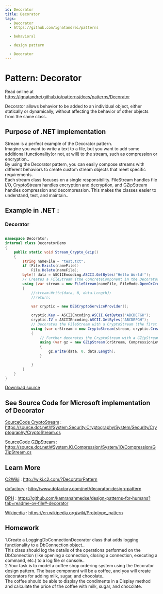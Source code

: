 ```yaml
---
id: Decorator
title: Decorator
tags:
  - Decorator
  - https://github.com/ignatandrei/patterns

  - behavioral

  - design pattern

  - Decorator
---
```


# Pattern:  Decorator

Read online at https://ignatandrei.github.io/patterns/docs/patterns/Decorator

<!-- id : 8 -->
Decorator allows behavior to be added to an individual object, either statically or dynamically, without affecting the behavior of other objects from the same class.    <br />

## Purpose of .NET implementation

Stream is a perfect example of the Decorator pattern.    <br />
Imagine you want to write a text to a file, but you want to add some additional functionality(or not, at will) to the stream, such as  compression or encryption..    <br />
By using the Decorator pattern, you can easily compose streams with different behaviors to create custom stream objects that meet specific requirements.    <br />
Each stream class focuses on a single responsibility. FileStream handles file I/O, CryptoStream handles encryption and decryption, and GZipStream handles compression and decompression. This makes the classes easier to understand, test, and maintain..    <br />

## Example in .NET : 


###  Decorator
```csharp showLineNumbers title="Decorator example for Pattern Decorator"

namespace Decorator;
internal class DecoratorDemo
{
    public static void Stream_Crypto_Gzip()
    {
        string nameFile = "test.txt";
        if (File.Exists(nameFile))
            File.Delete(nameFile);
        byte[] data = ASCIIEncoding.ASCII.GetBytes("Hello World!");
        // Creates a FileStream (the ConcreteComponent in the Decorator pattern context).
        using (var stream = new FileStream(nameFile, FileMode.OpenOrCreate, FileAccess.Write))
        {
            //stream.Write(data, 0, data.Length);
            //return;
            
            var cryptic = new DESCryptoServiceProvider();

            cryptic.Key = ASCIIEncoding.ASCII.GetBytes("ABCDEFGH");
            cryptic.IV = ASCIIEncoding.ASCII.GetBytes("ABCDEFGH");
            // Decorates the FileStream with a CryptoStream (the first Decorator).
            using (var crStream = new CryptoStream(stream, cryptic.CreateEncryptor(), CryptoStreamMode.Write))
            {
                // Further decorates the CryptoStream with a GZipStream (the second Decorator).
                using (var gz = new GZipStream(crStream, CompressionLevel.Optimal))
                {
                    gz.Write(data, 0, data.Length);
                }

            }
        }
    }
}

```

<!-- delete start -->
[Download source](/zipSourceCodes/decorator.zip)
<!-- delete end -->


## See Source Code for Microsoft implementation of Decorator


[SourceCode CryptoStream](https://source.dot.net/#System.Security.Cryptography/System/Security/Cryptography/CryptoStream.cs) : https://source.dot.net/#System.Security.Cryptography/System/Security/Cryptography/CryptoStream.cs

[SourceCode GZipStream](https://source.dot.net/#System.IO.Compression/System/IO/Compression/GZipStream.cs) : https://source.dot.net/#System.IO.Compression/System/IO/Compression/GZipStream.cs


## Learn More


[C2Wiki](http://wiki.c2.com/?DecoratorPattern) : http://wiki.c2.com/?DecoratorPattern   

[dofactory](http://www.dofactory.com/net/decorator-design-pattern) : http://www.dofactory.com/net/decorator-design-pattern   

[DPH](https://github.com/kamranahmedse/design-patterns-for-humans?tab=readme-ov-file#-decorator) : https://github.com/kamranahmedse/design-patterns-for-humans?tab=readme-ov-file#-decorator   

[Wikipedia](https://en.wikipedia.org/wiki/Prototype_pattern) : https://en.wikipedia.org/wiki/Prototype_pattern   


## Homework


1.Create a LoggingDbConnectionDecorator class that adds logging functionality to a DbConnection object..    <br />
This class should log the details of the operations performed on the DbConnection (like opening a connection, closing a connection, executing a command, etc.) to a log file or console..    <br />
2.Your task is to model a coffee shop ordering system using the Decorator design pattern. The base component will be a coffee, and you will create decorators for adding milk, sugar, and chocolate..    <br />
The coffee should be able to display the condiments in a Display method and calculate the price of the coffee with milk, sugar, and chocolate.    <br />


